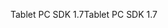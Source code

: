 <span data-ttu-id="03ab2-101">Tablet PC SDK 1.7</span><span class="sxs-lookup"><span data-stu-id="03ab2-101">Tablet PC SDK 1.7</span></span>